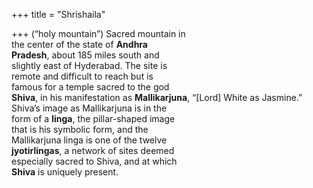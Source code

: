 +++
title = "Shrishaila"

+++
(“holy mountain”) Sacred mountain in  
the center of the state of **Andhra**  
**Pradesh**, about 185 miles south and  
slightly east of Hyderabad. The site is  
remote and difficult to reach but is  
famous for a temple sacred to the god  
**Shiva**, in his manifestation as **Mallikarjuna**, “[Lord] White as Jasmine.”  
Shiva’s image as Mallikarjuna is in the  
form of a **linga**, the pillar-shaped image  
that is his symbolic form, and the  
Mallikarjuna linga is one of the twelve  
**jyotirlingas**, a network of sites deemed  
especially sacred to Shiva, and at which  
**Shiva** is uniquely present.